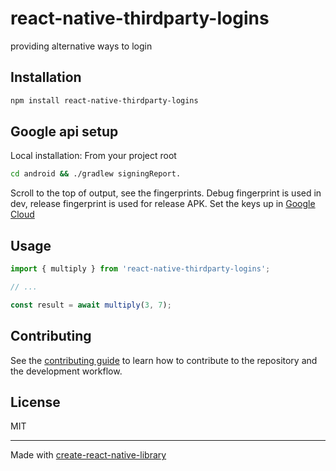 # react-native-thirdparty-logins

providing alternative ways to login

## Installation

```sh
npm install react-native-thirdparty-logins
```

## Google api setup

Local installation:
From your project root 
```sh
cd android && ./gradlew signingReport.
```

Scroll to the top of output, see the fingerprints. Debug fingerprint is used in dev, release fingerprint is used for release APK.
Set the keys up in [Google Cloud](https://peerlist.io/blog/engineering/implementing-google-signin-in-react-native#10-possible-problem-developer_error)



## Usage


```js
import { multiply } from 'react-native-thirdparty-logins';

// ...

const result = await multiply(3, 7);
```


## Contributing

See the [contributing guide](CONTRIBUTING.md) to learn how to contribute to the repository and the development workflow.

## License

MIT

---

Made with [create-react-native-library](https://github.com/callstack/react-native-builder-bob)
